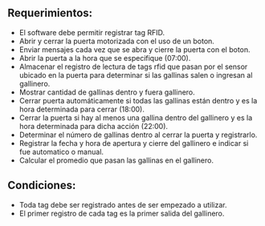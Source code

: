 ## Requerimientos:

- El software debe permitir registrar tag RFID.
- Abrir y cerrar la puerta motorizada con el uso de un boton.
- Enviar mensajes cada vez que se abra y cierre la puerta con el boton.
- Abrir la puerta a la hora que se especifique (07:00).
- Almacenar el registro de lectura de tags rfid que pasan por el sensor ubicado en la puerta para determinar si las gallinas salen o ingresan al gallinero.
- Mostrar cantidad de gallinas dentro y fuera gallinero.
- Cerrar puerta automáticamente si todas las gallinas están dentro y es la hora determinada para cerrar (18:00).
- Cerrar la puerta si hay al menos una gallina dentro del gallinero y es la hora determinada para dicha acción (22:00).
- Determinar el número de gallinas dentro al cerrar la puerta y registrarlo.
- Registrar la fecha y hora de apertura y cierre del gallinero e indicar si fue automatico o manual.
- Calcular el promedio que pasan las gallinas en el gallinero.

## Condiciones:

- Toda tag debe ser registrado antes de ser empezado a utilizar.
- El primer registro de cada tag es la primer salida del gallinero.

